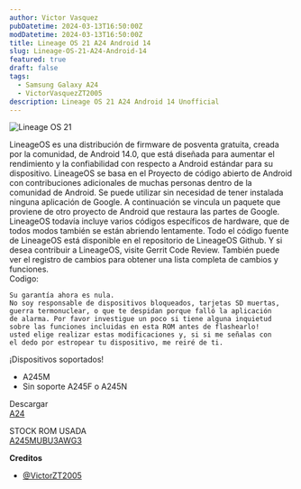 ```yaml
---
author: Victor Vasquez
pubDatetime: 2024-03-13T16:50:00Z
modDatetime: 2024-03-13T16:50:00Z
title: Lineage OS 21 A24 Android 14
slug: Lineage-OS-21-A24-Android-14
featured: true
draft: false
tags:
  - Samsung Galaxy A24
  - VictorVasquezZT2005
description: Lineage OS 21 A24 Android 14 Unofficial
---
```

<Image src="https://raw.githubusercontent.com/VictorVasquezZT2005/ZTForum-Cloud/main/img/posts/lineage-os-21-a24.jpg" alt="Lineage OS 21"/>

LineageOS es una distribución de firmware de posventa gratuita, creada por la comunidad, de Android 14.0, que está diseñada para aumentar el rendimiento y la confiabilidad con respecto a Android estándar para su dispositivo.
LineageOS se basa en el Proyecto de código abierto de Android con contribuciones adicionales de muchas personas dentro de la comunidad de Android. Se puede utilizar sin necesidad de tener instalada ninguna aplicación de Google. A continuación se vincula un paquete que proviene de otro proyecto de Android que restaura las partes de Google. LineageOS todavía incluye varios códigos específicos de hardware, que de todos modos también se están abriendo lentamente.
Todo el código fuente de LineageOS está disponible en el repositorio de LineageOS Github. Y si desea contribuir a LineageOS, visite Gerrit Code Review. También puede ver el registro de cambios para obtener una lista completa de cambios y funciones.<br>
Codigo:<br>

```
Su garantía ahora es nula.
No soy responsable de dispositivos bloqueados, tarjetas SD muertas, 
guerra termonuclear, o que te despidan porque falló la aplicación 
de alarma. Por favor investigue un poco si tiene alguna inquietud 
sobre las funciones incluidas en esta ROM antes de flashearlo! 
usted elige realizar estas modificaciones y, si si me señalas con 
el dedo por estropear tu dispositivo, me reiré de ti.
```


¡Dispositivos soportados!
- A245M
- Sin soporte A245F o A245N

Descargar
<br>
<a href="https://github.com/VictorVasquezZT2005/LINEAGE-OS-A245M/releases/tag/LINEAGE-OS-21-A245M">A24</a>

STOCK ROM USADA
<br>
<a href="https://samfw.com/firmware/SM-A245M/ZTO/A245MUBU3AWG3">A245MUBU3AWG3</a>

<strong>Creditos</strong>
- <a href="https://t.me/VictorZT2005">@VictorZT2005</a>
